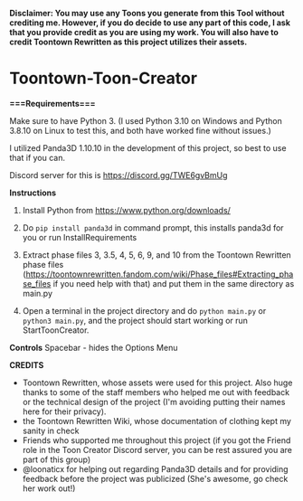 
**Disclaimer: You may use any Toons you generate from this Tool without crediting me. However, if you do decide to use any part of this code, I ask that you provide credit as you are using my work. You will also have to credit Toontown Rewritten as this project utilizes their assets.**


# Toontown-Toon-Creator

**===Requirements===**

Make sure to have Python 3. (I used Python 3.10 on Windows and Python 3.8.10 on Linux to test this, and both have worked fine without issues.)

I utilized Panda3D 1.10.10 in the development of this project, so best to use that if you can.

Discord server for this is https://discord.gg/TWE6gvBmUg

**Instructions**

1. Install Python from https://www.python.org/downloads/ 

2. Do `pip install panda3d` in command prompt, this installs panda3d for you or run InstallRequirements

3. Extract phase files 3, 3.5, 4, 5, 6, 9, and 10 from the Toontown Rewritten phase files (https://toontownrewritten.fandom.com/wiki/Phase_files#Extracting_phase_files if you need help with that) and put them in the same directory as main.py
4. Open a terminal in the project directory and do `python main.py` or `python3 main.py`, and the project should start working or run StartToonCreator.

**Controls**
Spacebar - hides the Options Menu

**CREDITS**
- Toontown Rewritten, whose assets were used for this project. Also huge thanks to some of the staff members who helped me out with feedback or the technical design of the project (I'm avoiding putting their names here for their privacy). 
- the Toontown Rewritten Wiki, whose documentation of clothing kept my sanity in check 
- Friends who supported me throughout this project (if you got the Friend role in the Toon Creator Discord server, you can be rest assured you are part of this group)
- @loonaticx for helping out regarding Panda3D details and for providing feedback before the project was publicized (She's awesome, go check her work out!)
